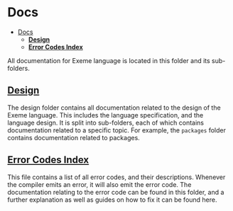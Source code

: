 # Docs

- [Docs](#docs)
  - [**Design**](#design)
  - [**Error Codes Index**](#error-codes-index)

All documentation for Exeme language is located in this folder and its sub-folders.

## [**Design**](design/README.md)

The design folder contains all documentation related to the design of the Exeme language. This includes the language specification, and the language design. It is split into sub-folders, each of which contains documentation related to a specific topic. For example, the `packages` folder contains documentation related to packages.

## [**Error Codes Index**](error-codes-index/README.md)

This file contains a list of all error codes, and their descriptions. Whenever the compiler emits an error, it will also emit the error code. The documentation relating to the error code can be found in this folder, and a further explanation as well as guides on how to fix it can be found here.